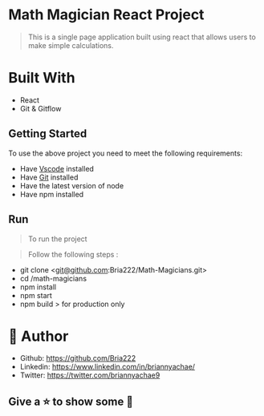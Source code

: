 # Math Magician React Project
> This is a single page application built using react that allows users to make simple calculations.

# Built With

- React
- Git & Gitflow 

## Getting Started
To use the above project you need to meet the following requirements:

- Have [Vscode](https://code.visualstudio.com/) installed 
- Have [Git](https://git-scm.com/) installed
- Have the latest version of node
- Have npm installed

## Run
> To run the project 

> Follow the following steps :
- git clone <git@github.com:Bria222/Math-Magicians.git>
- cd /math-magicians
- npm install
- npm start
- npm build > for production only
  


# 🤵 Author
- Github: https://github.com/Bria222
- Linkedin: https://www.linkedin.com/in/briannyachae/
- Twitter: https://twitter.com/briannyachae9
  
##  Give a ⭐ to show some 🤟